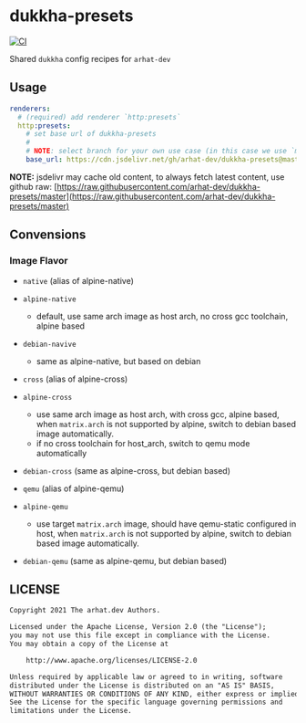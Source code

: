 # dukkha-presets

[![CI](https://github.com/arhat-dev/template-repo/workflows/CI/badge.svg)](https://github.com/arhat-dev/template-repo/actions?query=workflow%3ACI)

Shared `dukkha` config recipes for `arhat-dev`

## Usage

```yaml
renderers:
  # (required) add renderer `http:presets`
  http:presets:
    # set base url of dukkha-presets
    #
    # NOTE: select branch for your own use case (in this case we use `master` branch)
    base_url: https://cdn.jsdelivr.net/gh/arhat-dev/dukkha-presets@master
```

__NOTE:__ jsdelivr may cache old content, to always fetch latest content, use github raw: [https://raw.githubusercontent.com/arhat-dev/dukkha-presets/master](https://raw.githubusercontent.com/arhat-dev/dukkha-presets/master)

## Convensions

### Image Flavor

- `native` (alias of alpine-native)
- `alpine-native`
  - default, use same arch image as host arch, no cross gcc toolchain, alpine based
- `debian-navive`
  - same as alpine-native, but based on debian

- `cross` (alias of alpine-cross)
- `alpine-cross`
  - use same arch image as host arch, with cross gcc, alpine based, when `matrix.arch` is not supported by alpine, switch to debian based image automatically.
  - if no cross toolchain for host_arch, switch to qemu mode automatically
- `debian-cross` (same as alpine-cross, but debian based)

- `qemu` (alias of alpine-qemu)
- `alpine-qemu`
  - use target `matrix.arch` image, should have qemu-static configured in host, when `matrix.arch` is not supported by alpine, switch to debian based image automatically.
- `debian-qemu` (same as alpine-qemu, but debian based)

## LICENSE

```txt
Copyright 2021 The arhat.dev Authors.

Licensed under the Apache License, Version 2.0 (the "License");
you may not use this file except in compliance with the License.
You may obtain a copy of the License at

    http://www.apache.org/licenses/LICENSE-2.0

Unless required by applicable law or agreed to in writing, software
distributed under the License is distributed on an "AS IS" BASIS,
WITHOUT WARRANTIES OR CONDITIONS OF ANY KIND, either express or implied.
See the License for the specific language governing permissions and
limitations under the License.
```
